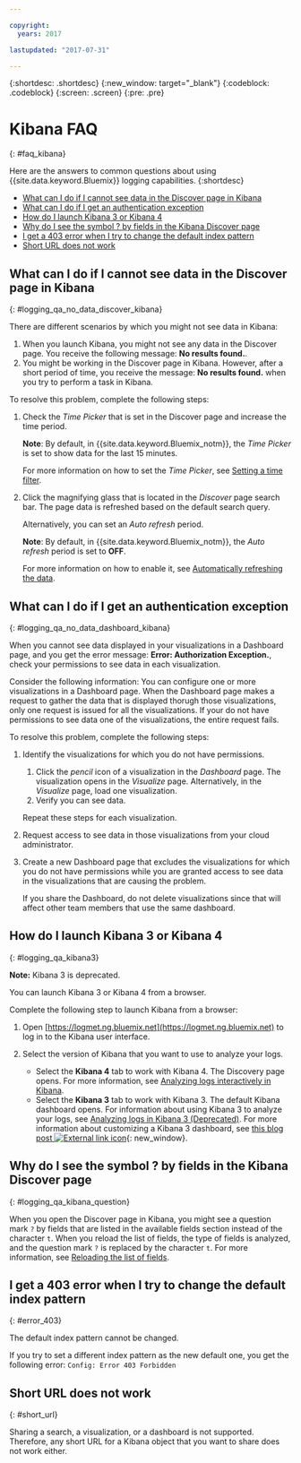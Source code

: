 ```yaml
---

copyright:
  years: 2017

lastupdated: "2017-07-31"

---
```



{:shortdesc: .shortdesc}
{:new_window: target="_blank"}
{:codeblock: .codeblock}
{:screen: .screen}
{:pre: .pre}


# Kibana FAQ
{: #faq_kibana}

Here are the answers to common questions about using {{site.data.keyword.Bluemix}} logging capabilities. {:shortdesc}

* [What can I do if I cannot see data in the Discover page in Kibana](/docs/services/CloudLogAnalysis/qa/faq_kibana.html##logging_qa_no_data_discover_kibana)
* [What can I do if I get an authentication exception](/docs/services/CloudLogAnalysis/qa/faq_kibana.html##logging_qa_no_data_dashboard_kibana)
* [How do I launch Kibana 3 or Kibana 4](/docs/services/CloudLogAnalysis/qa/faq_kibana.html##logging_qa_kibana3)
* [Why do I see the symbol ? by fields in the Kibana Discover page](/docs/services/CloudLogAnalysis/qa/faq_kibana.html##logging_qa_kibana_question)
* [I get a 403 error when I try to change the default index pattern](/docs/services/CloudLogAnalysis/qa/faq_kibana.html#error_403)
* [Short URL does not work](/docs/services/CloudLogAnalysis/qa/faq_kibana.html#short_url)

## What can I do if I cannot see data in the Discover page in Kibana
{: #logging_qa_no_data_discover_kibana}

There are different scenarios by which you might not see data in Kibana:

1. When you launch Kibana, you might not see any data in the Discover page. You receive the following message: **No results found.**. 
2. You might be working in the Discover page in Kibana. However, after a short period of time, you receive the message: **No results found.** when you try to perform a task in Kibana.

To resolve this problem, complete the following steps:

1. Check the *Time Picker* that is set in the Discover page and increase the time period. 

    **Note**: By default, in {{site.data.keyword.Bluemix_notm}}, the *Time Picker* is set to show data for the last 15 minutes.

    For more information on how to set the *Time Picker*, see [Setting a time filter](/docs/services/CloudLogAnalysis/kibana/filter_logs.html#set_time_filter).
       
2. Click the magnifying glass that is located in the *Discover* page search bar. The page data is refreshed based on the default search query.

    Alternatively, you can set an *Auto refresh* period.

    **Note**: By default, in {{site.data.keyword.Bluemix_notm}}, the *Auto refresh* period is set to **OFF**.
    
    For more information on how to enable it, see [Automatically refreshing the data](/docs/services/CloudLogAnalysis/kibana/analize_logs_interactively.html#discover_view_refresh_interval).



## What can I do if I get an authentication exception
{: #logging_qa_no_data_dashboard_kibana}

When you cannot see data displayed in your visualizations in a Dashboard page, and you get the error message: **Error: Authorization Exception.**, check your permissions to see data in each visualization.

Consider the following information:
You can configure one or more visualizations in a Dashboard page. When the Dashboard page makes a request to gather the data that is displayed thorugh those visualizations, only one request is issued for all the visualizations. If your do not have permissions to see data one of the visualizations, the entire request fails.

To resolve this problem, complete the following steps:

1. Identify the visualizations for which you do not have permissions.

    1. Click the *pencil* icon of a visualization in the *Dashboard* page. The visualization opens in the *Visualize* page. Alternatively, in the *Visualize* page, load one visualization. 
    2. Verify you can see data.
    
    Repeat these steps for each visualization.

2. Request access to see data in those visualizations from your cloud administrator.

3. Create a new Dashboard page that excludes the visualizations for which you do not have permissions while you are granted access to see data in the visualizations that are causing the problem. 

    If you share the Dashboard, do not delete visualizations since that will affect other team members that use the same dashboard.

## How do I launch Kibana 3 or Kibana 4
{: #logging_qa_kibana3}

**Note:** Kibana 3 is deprecated.

You can launch Kibana 3 or Kibana 4 from a browser.

Complete the following step to launch Kibana from a browser:

1. Open [https://logmet.ng.bluemix.net](https://logmet.ng.bluemix.net) to log in to the Kibana user interface.
    
2. Select the version of Kibana that you want to use to analyze your logs.
    * Select the **Kibana 4** tab to work with Kibana 4. The Discovery page opens. For more information, see [Analyzing logs interactively in Kibana](/docs/services/CloudLogAnalysis/qa/faq_kibana.html#logging_kibana_analize_logs_interactively.html#kibana_analize_logs_interactively).
    * Select the **Kibana 3** tab to work with Kibana 3. The default Kibana dashboard opens. For information about using Kibana 3 to analyze your logs, see [Analyzing logs in Kibana 3 (Deprecated)](docs/monitor_log/kibana3/logging_view_kibana3.html#analyzing_logs_Kibana3). For more information about customizing a Kibana 3 dashboard, see [this blog post ![External link icon](../../../icons/launch-glyph.svg "External link icon")](https://www.ibm.com/blogs/bluemix/2015/09/creating-custom-kibana-dashboard-in-bluemix/){: new_window}.
     

## Why do I see the symbol ? by fields in the Kibana Discover page
{: #logging_qa_kibana_question}

When you open the Discover page in Kibana, you might see a question mark `?` by fields that are listed in the available fields section instead of the character `t`. When you reload the list of fields, the type of fields is analyzed, and the question mark `?` is replaced by the character `t`. For more information, see [Reloading the list of fields](/docs/services/CloudLogAnalysis/kibana/analize_logs_interactively.html#discover_view_reload_fields).


## I get a 403 error when I try to change the default index pattern
{: #error_403}

The default index pattern cannot be changed. 

If you try to set a different index pattern as the new default one, you get the following error: `Config: Error 403 Forbidden`

## Short URL does not work
{: #short_url}

Sharing a search, a visualization, or a dashboard is not supported. Therefore, any short URL for a Kibana object that you want to share does not work either. 

